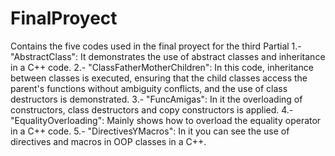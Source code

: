 # FinalProyect
Contains the five codes used in the final proyect for the third Partial
1.- "AbstractClass": It demonstrates the use of abstract classes and inheritance in a C++ code.
2.- "ClassFatherMotherChildren": In this code, inheritance between classes is executed, ensuring that the child classes access the parent's functions without ambiguity conflicts, and the use of class destructors is demonstrated.
3.- "FuncAmigas": In it the overloading of constructors, class destructors and copy constructors is applied.
4.- "EqualityOverloading": Mainly shows how to overload the equality operator in a C++ code.
5.- "DirectivesYMacros": In it you can see the use of directives and macros in OOP classes in a C++.
